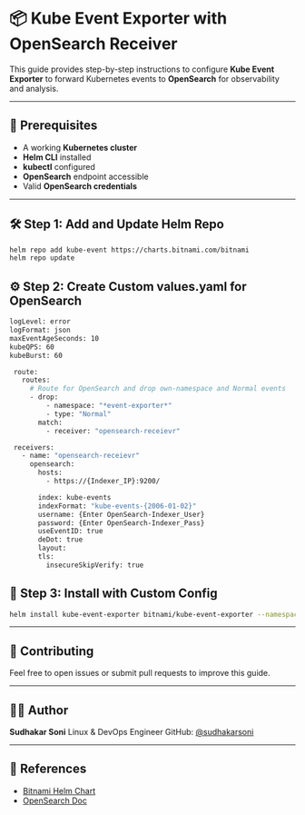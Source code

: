 # 📦 Kube Event Exporter with OpenSearch Receiver

This guide provides step-by-step instructions to configure **Kube Event Exporter** to forward Kubernetes events to **OpenSearch** for observability and analysis.

---

## 🧾 Prerequisites

- A working **Kubernetes cluster**
- **Helm CLI** installed
- **kubectl** configured
- **OpenSearch** endpoint accessible
- Valid **OpenSearch credentials**

---

## 🛠️ Step 1: Add and Update Helm Repo

```bash
helm repo add kube-event https://charts.bitnami.com/bitnami
helm repo update
```
## ⚙️ Step 2: Create Custom values.yaml for OpenSearch
```bash
logLevel: error
logFormat: json
maxEventAgeSeconds: 10
kubeQPS: 60
kubeBurst: 60

 route:
   routes:
     # Route for OpenSearch and drop own-namespace and Normal events
     - drop:
         - namespace: "*event-exporter*"
         - type: "Normal"
       match:
         - receiver: "opensearch-receievr"

 receivers:
   - name: "opensearch-receievr"
     opensearch:
       hosts:
         - https://{Indexer_IP}:9200/

       index: kube-events
       indexFormat: "kube-events-{2006-01-02}"
       username: {Enter OpenSearch-Indexer_User}
       password: {Enter OpenSearch-Indexer_Pass}
       useEventID: true
       deDot: true
       layout:
       tls: 
         insecureSkipVerify: true
```
## 🚀 Step 3: Install with Custom Config
```bash
helm install kube-event-exporter bitnami/kube-event-exporter --namespace event-exporter --create-namespace
```
---

## 🤝 Contributing

Feel free to open issues or submit pull requests to improve this guide.

---

## 👨‍💻 Author

**Sudhakar Soni**
Linux & DevOps Engineer
GitHub: [@sudhakarsoni](https://github.com/sudhakarsoni)

---

## 📎 References

- [Bitnami Helm Chart](https://github.com/bitnami/charts/tree/main/bitnami/kube-event-exporter)
- [OpenSearch Doc](https://opensearch.org/docs/)
